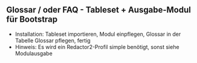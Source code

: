 
## Glossar / oder FAQ - Tableset + Ausgabe-Modul für Bootstrap
- Installation: Tableset importieren, Modul einpflegen, Glossar in der Tabelle Glossar pflegen, fertig
- Hinweis: Es wird ein Redactor2-Profil simple benötigt, sonst siehe Modulausgabe
